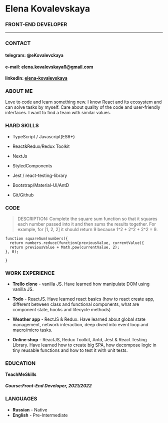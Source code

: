 # Elena Kovalevskaya
### FRONT-END DEVELOPER
----


### CONTACT

#### **telegram:** @eKovalevckaya
#### **e-mail:** elena.kovalevskaya6@gmail.com
#### **linkedIn:** [elena-kovalevskaya](https://linkedin.com/in/elena-kovalevskaya/)

### ABOUT ME

Love to code and learn something new. I know React and its ecosystem and can solve tasks by myself. Care about quality of the code and user-friendly interfaces. I want to find a team with similar values.


### HARD SKILLS

* TypeScript / Javascript(ES6+)
* React&Redux/Redux Toolkit

* NextJs

* StyledComponents

* Jest / react-testing-library

* Bootstrap/Material-UI/AntD

* Git/Github


### CODE

> DESCRIPTION:
Complete the square sum function so that it squares each number passed into it and then sums the results together.
For example, for [1, 2, 2] it should return 9 because 1^2 + 2^2 + 2^2 = 9.

```
function squareSum(numbers){
  return numbers.reduce(function(previousValue, currentValue){
  return previousValue + Math.pow(currentValue, 2);
}, 0);

}
```


### WORK EXPERIENCE

* **Trello clone** - vanilla JS. Have learned how manipulate DOM using vanilla JS.

* **Todo** - ReactJS. Have learned react basics (how to react create app, different between class and functional components, what are component state, hooks and lifecycle methods)

* **Weather app** - RectJS & Redux. Have learned about global state management, network interaction, deep dived into event loop and macro/micro tasks.

* **Online shop** - ReactJS, Redux Toolkit, Antd, Jest & React Testing Library. Have learned how to create big SPA, how decompose logic in tiny reusable functions and how to test it with unit tests.


### EDUCATION

**TeachMeSkills**
#### _Course:Front-End Developer, 2021/2022_


### LANGUAGES

* **Russian** - Native
* **English** - Pre-Intermediate
